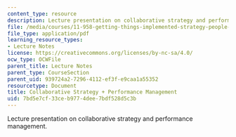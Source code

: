```yaml
---
content_type: resource
description: Lecture presentation on collaborative strategy and performance management.
file: /media/courses/11-958-getting-things-implemented-strategy-people-performance-and-leadership-january-iap-2009/7bd5e7cf33ceb9774dee7bdf528d5c3b_slides3.pdf
file_type: application/pdf
learning_resource_types:
- Lecture Notes
license: https://creativecommons.org/licenses/by-nc-sa/4.0/
ocw_type: OCWFile
parent_title: Lecture Notes
parent_type: CourseSection
parent_uid: 939724a2-7296-4112-ef3f-e9caa1a55352
resourcetype: Document
title: Collaborative Strategy + Performance Management
uid: 7bd5e7cf-33ce-b977-4dee-7bdf528d5c3b
---
```

Lecture presentation on collaborative strategy and performance management.